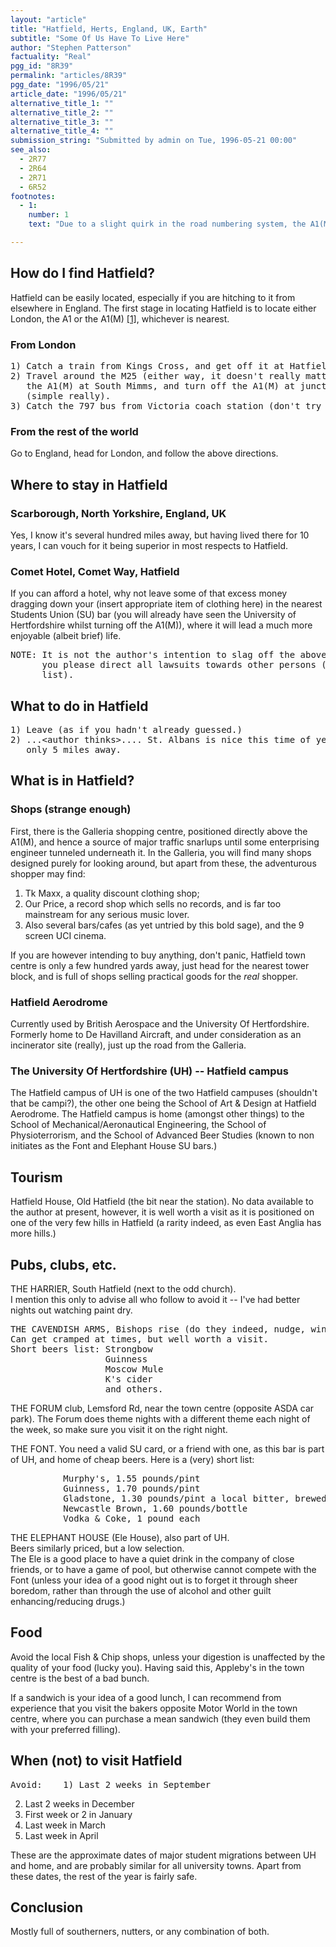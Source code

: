 ```yaml
---
layout: "article"
title: "Hatfield, Herts, England, UK, Earth"
subtitle: "Some Of Us Have To Live Here"
author: "Stephen Patterson"
factuality: "Real"
pgg_id: "8R39"
permalink: "articles/8R39"
pgg_date: "1996/05/21"
article_date: "1996/05/21"
alternative_title_1: ""
alternative_title_2: ""
alternative_title_3: ""
alternative_title_4: ""
submission_string: "Submitted by admin on Tue, 1996-05-21 00:00"
see_also:
  - 2R77
  - 2R64
  - 2R71
  - 6R52
footnotes: 
  - 1:
    number: 1
    text: "Due to a slight quirk in the road numbering system, the A1(M) is the same as the A1"

---
```

<div>
<h2>How do I find Hatfield?</h2>
<p>Hatfield can be easily located, especially if you are hitching to it from elsewhere in England. The first stage in locating Hatfield is to locate either London, the A1 or the A1(M) <a href="#footnote-body.1" name="footnote-link.1" class="footnote-link">[1]</a>, whichever is nearest.</p>
<h3>From London</h3>
<pre>
1) Catch a train from Kings Cross, and get off it at Hatfield station.
2) Travel around the M25 (either way, it doesn't really matter).  Leave on
   the A1(M) at South Mimms, and turn off the A1(M) at junction 3
   (simple really).
3) Catch the 797 bus from Victoria coach station (don't try this on Sundays)
</pre>
<h3>From the rest of the world</h3>
<p>Go to England, head for London, and follow the above directions.</p>
<h2>Where to stay in Hatfield</h2>
<h3>Scarborough, North Yorkshire, England, UK</h3>
<p>Yes, I know it's several hundred miles away, but having lived there for 10 years, I can vouch for it being superior in most respects to Hatfield.</p>
<h3>Comet Hotel, Comet Way, Hatfield</h3>
<p>If you can afford a hotel, why not leave some of that excess money dragging down your (insert appropriate item of clothing here) in the nearest Students Union (SU) bar (you will already have seen the University of Hertfordshire whilst turning off the A1(M)), where it will lead a much more enjoyable (albeit brief) life.</p>
<pre>
NOTE: It is not the author's intention to slag off the above hotel, so could
      you please direct all lawsuits towards other persons (e-mail me for a
      list).
</pre>
<h2>What to do in Hatfield</h2>
<pre>
1) Leave (as if you hadn't already guessed.)
2) ...&lt;author thinks&gt;.... St. Albans is nice this time of year, and it is
   only 5 miles away.
</pre>
<h2>What is in Hatfield?</h2>
<h3>Shops (strange enough)</h3>
<p>First, there is the Galleria shopping centre, positioned directly above the A1(M), and hence a source of major traffic snarlups until some enterprising engineer tunneled underneath it. In the Galleria, you will find many shops designed purely for looking around, but apart from these, the adventurous shopper may find:</p>
<ol>
<li value="1">Tk Maxx, a quality discount clothing shop;</li>
<li value="2">Our Price, a record shop which sells no records, and is far too mainstream for any serious music lover.</li>
<li value="3">Also several bars/cafes (as yet untried by this bold sage), and the 9 screen UCI cinema.</li>
</ol>
<p>If you are however intending to buy anything, don't panic, Hatfield town centre is only a few hundred yards away, just head for the nearest tower block, and is full of shops selling practical goods for the <em>real</em> shopper.</p>
<h3>Hatfield Aerodrome</h3>
<p>Currently used by British Aerospace and the University Of Hertfordshire. Formerly home to De Havilland Aircraft, and under consideration as an incinerator site (really), just up the road from the Galleria.</p>
<h3>The University Of Hertfordshire (UH) -- Hatfield campus</h3>
<p>The Hatfield campus of UH is one of the two Hatfield campuses (shouldn't that be campi?), the other one being the School of Art &amp; Design at Hatfield Aerodrome. The Hatfield campus is home (amongst other things) to the School of Mechanical/Aeronautical Engineering, the School of Physioterrorism, and the School of Advanced Beer Studies (known to non initiates as the Font and Elephant House SU bars.)</p>
<h2>Tourism</h2>
<p>Hatfield House, Old Hatfield (the bit near the station). No data available to the author at present, however, it is well worth a visit as it is positioned on one of the very few hills in Hatfield (a rarity indeed, as even East Anglia has more hills.)</p>
<h2>Pubs, clubs, etc.</h2>
<p>THE HARRIER, South Hatfield (next to the odd church).<br>
I mention this only to advise all who follow to avoid it -- I've had better nights out watching paint dry.</p>
<pre>
THE CAVENDISH ARMS, Bishops rise (do they indeed, nudge, wink, say n'more.)
Can get cramped at times, but well worth a visit.
Short beers list: Strongbow
                  Guinness
                  Moscow Mule
                  K's cider
                  and others.
</pre>
<p>THE FORUM club, Lemsford Rd, near the town centre (opposite ASDA car park). The Forum does theme nights with a different theme each night of the week, so make sure you visit it on the right night.</p>
<p>THE FONT. You need a valid SU card, or a friend with one, as this bar is part of UH, and home of cheap beers. Here is a (very) short list:</p>
<pre>
          Murphy's, 1.55 pounds/pint
          Guinness, 1.70 pounds/pint
          Gladstone, 1.30 pounds/pint a local bitter, brewed in nearby
          Newcastle Brown, 1.60 pounds/bottle                      \Hertford
          Vodka &amp; Coke, 1 pound each
</pre>
<p>THE ELEPHANT HOUSE (Ele House), also part of UH.<br>
Beers similarly priced, but a low selection.<br>
The Ele is a good place to have a quiet drink in the company of close friends, or to have a game of pool, but otherwise cannot compete with the Font (unless your idea of a good night out is to forget it through sheer boredom, rather than through the use of alcohol and other guilt enhancing/reducing drugs.)</p>
<h2>Food</h2>
<p>Avoid the local Fish &amp; Chip shops, unless your digestion is unaffected by the quality of your food (lucky you). Having said this, Appleby's in the town centre is the best of a bad bunch.</p>
<p>If a sandwich is your idea of a good lunch, I can recommend from experience that you visit the bakers opposite Motor World in the town centre, where you can purchase a mean sandwich (they even build them with your preferred filling).</p>
<h2>When (not) to visit Hatfield</h2>
<pre>
Avoid:    1) Last 2 weeks in September
</pre>
<ol>
<li value="2">Last 2 weeks in December</li>
<li value="3">First week or 2 in January</li>
<li value="4">Last week in March</li>
<li value="5">Last week in April</li>
</ol>
<p>These are the approximate dates of major student migrations between UH and home, and are probably similar for all university towns. Apart from these dates, the rest of the year is fairly safe.</p>
<h2>Conclusion</h2>
<p>Mostly full of southerners, nutters, or any combination of both.</p>
</div>
